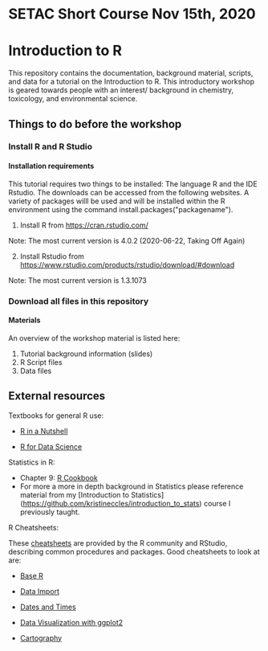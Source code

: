 # SETAC Short Course Nov 15th, 2020
# Introduction to R

This repository contains the documentation, background material, scripts, and data for a tutorial on the Introduction to R. This introductory workshop is geared towards people with an interest/ background in chemistry, toxicology, and environmental science.

## Things to do before the workshop
### Install R and R Studio
#### Installation requirements

This tutorial requires two things to be installed: The language R and the IDE Rstudio. The downloads can be accessed from the following websites. A variety of packages willl be used and will be installed within the R environment using the command install.packages("packagename").

1. Install R from https://cran.rstudio.com/
 
Note: The most current version is 4.0.2 (2020-06-22, Taking Off Again)

2. Install Rstudio from https://www.rstudio.com/products/rstudio/download/#download

Note: The most current version is 1.3.1073

### Download all files in this repository 

#### Materials

An overview of the workshop material is listed here:

1. Tutorial background information (slides) 
2. R Script files
3. Data files

## External resources
Textbooks for general R use:

- [R in a Nutshell](http://guianaplants.stir.ac.uk/seminar/resources/R_in_a_Nutshell_Second_Edition.pdf)

- [R for Data Science](https://r4ds.had.co.nz/transform.html)

Statistics in R:
- Chapter 9: [R Cookbook](http://www.bagualu.net/wordpress/wp-content/uploads/2015/10/R_Cookbook.pdf)
- For more a more in depth background in Statistics please reference material from my [Introduction to Statistics] (https://github.com/kristineccles/introduction_to_stats) course I previously taught. 

R Cheatsheets:

These [cheatsheets](https://rstudio.com/resources/cheatsheets/) are provided by the R community and RStudio, describing common procedures and packages. Good cheatsheets to look at are: 

- [Base R](http://github.com/rstudio/cheatsheets/raw/master/base-r.pdf)

- [Data Import](https://github.com/rstudio/cheatsheets/raw/master/data-import.pdf)

- [Dates and Times](https://github.com/rstudio/cheatsheets/raw/master/lubridate.pdf)

- [Data Visualization with ggplot2](https://github.com/rstudio/cheatsheets/raw/master/data-visualization-2.1.pdf)

- [Cartography](https://github.com/rstudio/cheatsheets/raw/master/cartography.pdf)
